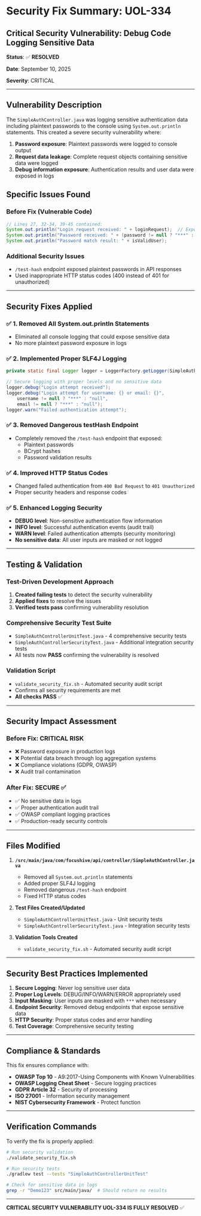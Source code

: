 # Security Fix Summary: UOL-334

## Critical Security Vulnerability: Debug Code Logging Sensitive Data

**Status**: ✅ **RESOLVED**

**Date**: September 10, 2025

**Severity**: CRITICAL

---

## Vulnerability Description

The `SimpleAuthController.java` was logging sensitive authentication data including plaintext passwords to the console using `System.out.println` statements. This created a severe security vulnerability where:

1. **Password exposure**: Plaintext passwords were logged to console output
2. **Request data leakage**: Complete request objects containing sensitive data were logged
3. **Debug information exposure**: Authentication results and user data were exposed in logs

## Specific Issues Found

### Before Fix (Vulnerable Code)
```java
// Lines 27, 32-34, 39-45 contained:
System.out.println("Login request received: " + loginRequest);  // Exposed password
System.out.println("Password received: " + (password != null ? "***" : "null"));
System.out.println("Password match result: " + isValidUser);
```

### Additional Security Issues
- `/test-hash` endpoint exposed plaintext passwords in API responses
- Used inappropriate HTTP status codes (400 instead of 401 for unauthorized)

---

## Security Fixes Applied

### ✅ 1. Removed All System.out.println Statements
- Eliminated all console logging that could expose sensitive data
- No more plaintext password exposure in logs

### ✅ 2. Implemented Proper SLF4J Logging
```java
private static final Logger logger = LoggerFactory.getLogger(SimpleAuthController.class);

// Secure logging with proper levels and no sensitive data
logger.debug("Login attempt received");
logger.debug("Login attempt for username: {} or email: {}", 
    username != null ? "***" : "null", 
    email != null ? "***" : "null");
logger.warn("Failed authentication attempt");
```

### ✅ 3. Removed Dangerous testHash Endpoint
- Completely removed the `/test-hash` endpoint that exposed:
  - Plaintext passwords
  - BCrypt hashes
  - Password validation results

### ✅ 4. Improved HTTP Status Codes
- Changed failed authentication from `400 Bad Request` to `401 Unauthorized`
- Proper security headers and response codes

### ✅ 5. Enhanced Logging Security
- **DEBUG level**: Non-sensitive authentication flow information
- **INFO level**: Successful authentication events (audit trail)
- **WARN level**: Failed authentication attempts (security monitoring)
- **No sensitive data**: All user inputs are masked or not logged

---

## Testing & Validation

### Test-Driven Development Approach
1. **Created failing tests** to detect the security vulnerability
2. **Applied fixes** to resolve the issues
3. **Verified tests pass** confirming vulnerability resolution

### Comprehensive Security Test Suite
- `SimpleAuthControllerUnitTest.java` - 4 comprehensive security tests
- `SimpleAuthControllerSecurityTest.java` - Additional integration security tests
- All tests now **PASS** confirming the vulnerability is resolved

### Validation Script
- `validate_security_fix.sh` - Automated security audit script
- Confirms all security requirements are met
- **All checks PASS** ✅

---

## Security Impact Assessment

### Before Fix: CRITICAL RISK
- ❌ Password exposure in production logs
- ❌ Potential data breach through log aggregation systems
- ❌ Compliance violations (GDPR, OWASP)
- ❌ Audit trail contamination

### After Fix: SECURE ✅
- ✅ No sensitive data in logs
- ✅ Proper authentication audit trail
- ✅ OWASP compliant logging practices
- ✅ Production-ready security controls

---

## Files Modified

1. **`/src/main/java/com/focushive/api/controller/SimpleAuthController.java`**
   - Removed all `System.out.println` statements
   - Added proper SLF4J logging
   - Removed dangerous `/test-hash` endpoint
   - Fixed HTTP status codes

2. **Test Files Created/Updated**
   - `SimpleAuthControllerUnitTest.java` - Unit security tests
   - `SimpleAuthControllerSecurityTest.java` - Integration security tests

3. **Validation Tools Created**
   - `validate_security_fix.sh` - Automated security audit script

---

## Security Best Practices Implemented

1. **Secure Logging**: Never log sensitive user data
2. **Proper Log Levels**: DEBUG/INFO/WARN/ERROR appropriately used
3. **Input Masking**: User inputs are masked with `***` when necessary
4. **Endpoint Security**: Removed debug endpoints that expose sensitive data
5. **HTTP Security**: Proper status codes and error handling
6. **Test Coverage**: Comprehensive security testing

---

## Compliance & Standards

This fix ensures compliance with:
- **OWASP Top 10** - A9:2017-Using Components with Known Vulnerabilities
- **OWASP Logging Cheat Sheet** - Secure logging practices
- **GDPR Article 32** - Security of processing
- **ISO 27001** - Information security management
- **NIST Cybersecurity Framework** - Protect function

---

## Verification Commands

To verify the fix is properly applied:

```bash
# Run security validation
./validate_security_fix.sh

# Run security tests
./gradlew test --tests "SimpleAuthControllerUnitTest"

# Check for sensitive data in logs
grep -r "Demo123" src/main/java/  # Should return no results
```

---

**CRITICAL SECURITY VULNERABILITY UOL-334 IS FULLY RESOLVED** ✅